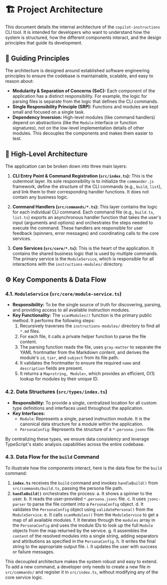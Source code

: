 # 🏗️ Project Architecture

This document details the internal architecture of the `copilot-instructions` CLI tool. It is intended for developers who want to understand how the system is structured, how the different components interact, and the design principles that guide its development.

## 🧭 Guiding Principles

The architecture is designed around established software engineering principles to ensure the codebase is maintainable, scalable, and easy to reason about:

- **Modularity & Separation of Concerns (SoC):** Each component of the application has a distinct responsibility. For example, the logic for parsing files is separate from the logic that defines the CLI commands.
- **Single Responsibility Principle (SRP):** Functions and modules are kept small and focused on a single task.
- **Dependency Inversion:** High-level modules (like command handlers) depend on abstractions (like the `Module` interface or function signatures), not on the low-level implementation details of other modules. This decouples the components and makes them easier to test.

## 🏢 High-Level Architecture

The application can be broken down into three main layers:

1.  **CLI Entry Point & Command Registration (`src/index.ts`):** This is the outermost layer. Its sole responsibility is to initialize the `commander.js` framework, define the structure of the CLI commands (e.g., `build`, `list`), and link them to their corresponding handler functions. It does not contain any business logic.

2.  **Command Handlers (`src/commands/*.ts`):** This layer contains the logic for each individual CLI command. Each command file (e.g., `build.ts`, `list.ts`) exports an asynchronous handler function that takes the user's input (arguments and options) and orchestrates the steps needed to execute the command. These handlers are responsible for user feedback (spinners, error messages) and coordinating calls to the core services.

3.  **Core Services (`src/core/*.ts`):** This is the heart of the application. It contains the shared business logic that is used by multiple commands. The primary service is the `ModuleService`, which is responsible for all interactions with the `instructions-modules/` directory.

## ⚙️ Key Components & Data Flow

### 4.1. `ModuleService` (`src/core/module-service.ts`)

- **Responsibility:** To be the single source of truth for discovering, parsing, and providing access to all available instruction modules.
- **Key Functionality:** The `scanModules()` function is the primary public method. It performs the following steps:
  1.  Recursively traverses the `instructions-modules/` directory to find all `*.md` files.
  2.  For each file, it calls a private helper function to parse the file content.
  3.  The parsing function reads the file, uses `gray-matter` to separate the YAML frontmatter from the Markdown content, and derives the module's `id`, `tier`, and `subject` from its file path.
  4.  It validates the frontmatter to ensure the required `name` and `description` fields are present.
  5.  It returns a `Map<string, Module>`, which provides an efficient, O(1) lookup for modules by their unique ID.

### 4.2. Data Structures (`src/types/index.ts`)

- **Responsibility:** To provide a single, centralized location for all custom type definitions and interfaces used throughout the application.
- **Key Interfaces:**
  - `Module`: Represents a single, parsed instruction module. It is the canonical data structure for a module within the application.
  - `PersonaConfig`: Represents the structure of a `*.persona.jsonc` file.

By centralizing these types, we ensure data consistency and leverage TypeScript's static analysis capabilities across the entire codebase.

### 4.3. Data Flow for the `build` Command

To illustrate how the components interact, here is the data flow for the `build` command:

1.  **`index.ts`** receives the `build` command and invokes `handleBuild()` from `src/commands/build.ts`, passing the persona file path.
2.  **`handleBuild()`** orchestrates the process:
    a. It shows a spinner to the user.
    b. It reads the user-provided `*.persona.jsonc` file.
    c. It uses `jsonc-parser` to parse the file content into a `PersonaConfig` object.
    d. It validates the `PersonaConfig` object using `validatePersona()` from the `ModuleService`.
    e. It calls `scanModules()` from the `ModuleService` to get a map of all available modules.
    f. It iterates through the `modules` array in the `PersonaConfig` and uses the module IDs to look up the full `Module` objects from the map returned by the service.
    g. It assembles the `content` of the resolved modules into a single string, adding separators and attributions as specified in the `PersonaConfig`.
    h. It writes the final string to the appropriate output file.
    i. It updates the user with success or failure messages.

This decoupled architecture makes the system robust and easy to extend. To add a new command, a developer only needs to create a new file in `src/commands/` and register it in `src/index.ts`, without modifying any of the core service logic.
